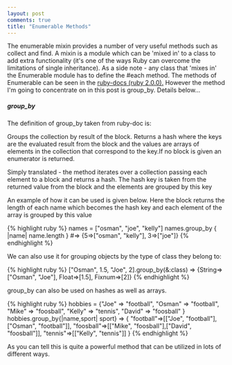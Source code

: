 ```yaml
---
layout: post
comments: true
title: "Enumerable Methods"
---
```

<p>The enumerable mixin provides a number of very useful methods such as collect and find. A mixin is a module which can be 'mixed in' to a class to add extra functionality (it's one of the ways Ruby can overcome the limitations of single inheritance). As a side note - any class that 'mixes in' the Enumerable module has to define the #each method. The methods of Enumerable can be seen in the <a href="http://ruby-doc.org/core-2.0.0/Enumerable.html">ruby-docs (ruby 2.0.0).</a> However the method I'm going to concentrate on in this post is group_by. Details below...</p>

<h5>group_by</h5>

<p>The definition of group_by taken from ruby-doc is:</p>

<p>Groups the collection by result of the block. Returns a hash where the keys are the evaluated result from the block and the values are arrays of elements in the collection that correspond to the key.If no block is given an enumerator is returned.</p>

<p>Simply translated - the method iterates over a collection passing each element to a block and returns a hash. The hash key is taken from the returned value from the block and the elements are grouped by this key</p>

<p>An example of how it can be used is given below. Here the block returns the length of each name which becomes the hash key and each element of the array is grouped by this value</p>
{% highlight ruby %} names = ["osman", "joe", "kelly"] names.group_by { |name| name.length } #=> {5=>["osman", "kelly"], 3=>["joe"]} {% endhighlight %}

<p>We can also use it for grouping objects by the type of class they belong to:</p>

{% highlight ruby %} ["Osman", 1.5, "Joe", 2].group_by(&:class) => {String=>["Osman", "Joe"], Float=>[1.5], Fixnum=>[2]} {% endhighlight %}

<p>group_by can also be used on hashes as well as arrays.</p>

{% highlight ruby %} hobbies = {"Joe" => "football", "Osman" => "football", "Mike" => "foosball", "Kelly" => "tennis", "David" => "foosball" } hobbies.group_by{|name,sport| sport} => { "football"=>[["Joe", "football"],["Osman", "football"]], "foosball"=>[["Mike", "foosball"],["David", "foosball"]], "tennis"=>[["Kelly", "tennis"]] } {% endhighlight %}

<p>As you can tell this is quite a powerful method that can be utilized in lots of different ways.</p>
